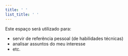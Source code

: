 ```yaml
---
title: ' '
list_title: ' '
---
```


Este espaço será utilizado para:
- servir de referência pessoal (de habilidades técnicas)
- analisar assuntos do meu interesse
- etc.
